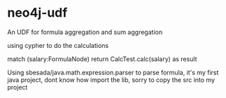 # neo4j-udf
 An UDF for formula aggregation and sum aggregation
 
 using cypher to do the calculations
 
 match (salary:FormulaNode) return CalcTest.calc(salary) as result
 
 Using sbesada/java.math.expression.parser to parse formula, it's my first java project, dont know how import the lib, sorry to copy the src into my project
